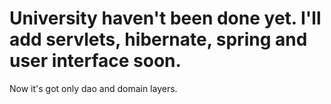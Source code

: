 # University haven't been done yet. I'll add servlets, hibernate, spring and user interface soon.
Now it's got only dao and domain layers.
